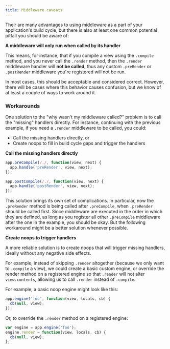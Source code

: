 ```yaml
---
title: Middleware caveats
---
```


Their are many advantages to using middleware as a part of your application's build cycle, but there is also at least one common potential pitfall you should be aware of:

**A middleware will only run when called by its handler**

This means, for instance, that if you compile a view using the `.compile` method, and you never call the `.render` method, then the `.render` middleware handler will **not be called**, thus any custom `.preRender` or `.postRender` middleware you're registered will not be run.

In most cases, this should be acceptable and considered correct. However, there will be cases where this behavior causes confusion, but we know of at least a couple of ways to work around it.

### Workarounds

One solution to the "why wasn't my middleware called?" problem is to call the "missing" handlers directly. For instance, continuing with the previous example, if you need a `.render` middleware to be called, you could:

- Call the missing handlers directly, or
- Create noops to fill in build cycle gaps and trigger the handlers

**Call the missing handlers directly**

```js
app.preCompile(/./, function(view, next) {
  app.handle('preRender', view, next);
});

app.postCompile(/./, function(view, next) {
  app.handle('postRender', view, next);
});
```

This solution brings its own set of complications. In particular, now the `.preRender` method is being called after `.preCompile`, when `.preRender` should be called first. Since middleware are executed in the order in which they are defined, as long as you register all other `.preCompile` middleware after the one in the example, you should be okay. But the following workaround might be a better solution whenever possible.

**Create noops to trigger handlers**

A more reliable solution is to create noops that will trigger missing handlers, ideally without any negative side effects.

For example, instead of skipping `.render` altogether (because we only want to `.compile` a view), we could create a basic custom engine, or override the render method on a registered engine so that `.render` will not alter `view.contents`, allowing us to call `.render` instead of `.compile`.

For example, a basic noop engine might look like this:

```js
app.engine('foo', function(view, locals, cb) {
  cb(null, view);
});
```

Or, to override the `.render` method on a registered engine:

```js
var engine = app.engine('foo');
engine.render = function(view, locals, cb) {
  cb(null, view);
};
```
